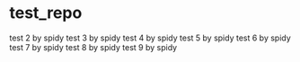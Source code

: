 # test_repo


test 2 by spidy
test 3 by spidy
test 4 by spidy
test 5 by spidy
test 6 by spidy
test 7 by spidy
test 8 by spidy
test 9 by spidy
